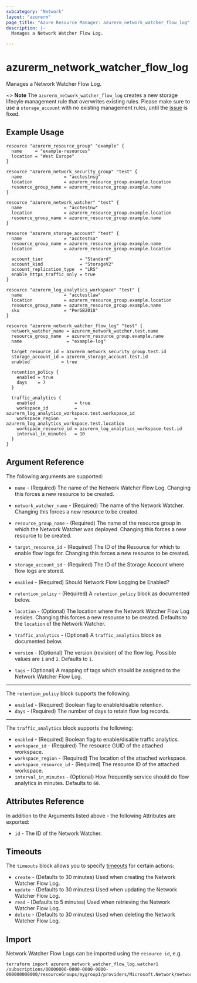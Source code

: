 ```yaml
---
subcategory: "Network"
layout: "azurerm"
page_title: "Azure Resource Manager: azurerm_network_watcher_flow_log"
description: |-
  Manages a Network Watcher Flow Log.

---
```


# azurerm_network_watcher_flow_log

Manages a Network Watcher Flow Log.

~> **Note** The `azurerm_network_watcher_flow_log` creates a new storage lifecyle management rule that overwrites existing rules. Please make sure to use a `storage_account` with no existing management rules, until the [issue](https://github.com/hashicorp/terraform-provider-azurerm/issues/6935) is fixed.

## Example Usage

```hcl
resource "azurerm_resource_group" "example" {
  name     = "example-resources"
  location = "West Europe"
}

resource "azurerm_network_security_group" "test" {
  name                = "acctestnsg"
  location            = azurerm_resource_group.example.location
  resource_group_name = azurerm_resource_group.example.name
}

resource "azurerm_network_watcher" "test" {
  name                = "acctestnw"
  location            = azurerm_resource_group.example.location
  resource_group_name = azurerm_resource_group.example.name
}

resource "azurerm_storage_account" "test" {
  name                = "acctestsa"
  resource_group_name = azurerm_resource_group.example.name
  location            = azurerm_resource_group.example.location

  account_tier              = "Standard"
  account_kind              = "StorageV2"
  account_replication_type  = "LRS"
  enable_https_traffic_only = true
}

resource "azurerm_log_analytics_workspace" "test" {
  name                = "acctestlaw"
  location            = azurerm_resource_group.example.location
  resource_group_name = azurerm_resource_group.example.name
  sku                 = "PerGB2018"
}

resource "azurerm_network_watcher_flow_log" "test" {
  network_watcher_name = azurerm_network_watcher.test.name
  resource_group_name  = azurerm_resource_group.example.name
  name                 = "example-log"

  target_resource_id = azurerm_network_security_group.test.id
  storage_account_id = azurerm_storage_account.test.id
  enabled            = true

  retention_policy {
    enabled = true
    days    = 7
  }

  traffic_analytics {
    enabled               = true
    workspace_id          = azurerm_log_analytics_workspace.test.workspace_id
    workspace_region      = azurerm_log_analytics_workspace.test.location
    workspace_resource_id = azurerm_log_analytics_workspace.test.id
    interval_in_minutes   = 10
  }
}
```

## Argument Reference

The following arguments are supported:

* `name` - (Required) The name of the Network Watcher Flow Log. Changing this forces a new resource to be created.

* `network_watcher_name` - (Required) The name of the Network Watcher. Changing this forces a new resource to be created.

* `resource_group_name` - (Required) The name of the resource group in which the Network Watcher was deployed. Changing this forces a new resource to be created.

* `target_resource_id` - (Required) The ID of the Resource for which to enable flow logs for. Changing this forces a new resource to be created.

* `storage_account_id` - (Required) The ID of the Storage Account where flow logs are stored.

* `enabled` - (Required) Should Network Flow Logging be Enabled?

* `retention_policy` - (Required) A `retention_policy` block as documented below.

* `location` - (Optional) The location where the Network Watcher Flow Log resides. Changing this forces a new resource to be created. Defaults to the `location` of the Network Watcher.

* `traffic_analytics` - (Optional) A `traffic_analytics` block as documented below.

* `version` - (Optional) The version (revision) of the flow log. Possible values are `1` and `2`. Defaults to `1`.

* `tags` - (Optional) A mapping of tags which should be assigned to the Network Watcher Flow Log.

---

The `retention_policy` block supports the following:

* `enabled` - (Required) Boolean flag to enable/disable retention.
* `days` - (Required) The number of days to retain flow log records.
 
---

The `traffic_analytics` block supports the following:

* `enabled` - (Required) Boolean flag to enable/disable traffic analytics.
* `workspace_id` - (Required) The resource GUID of the attached workspace.
* `workspace_region` - (Required) The location of the attached workspace.
* `workspace_resource_id` - (Required) The resource ID of the attached workspace.
* `interval_in_minutes` - (Optional) How frequently service should do flow analytics in minutes. Defaults to `60`.

## Attributes Reference

In addition to the Arguments listed above - the following Attributes are exported:

* `id` - The ID of the Network Watcher.

## Timeouts

The `timeouts` block allows you to specify [timeouts](https://www.terraform.io/language/resources/syntax#operation-timeouts) for certain actions:

* `create` - (Defaults to 30 minutes) Used when creating the Network Watcher Flow Log.
* `update` - (Defaults to 30 minutes) Used when updating the Network Watcher Flow Log.
* `read` - (Defaults to 5 minutes) Used when retrieving the Network Watcher Flow Log.
* `delete` - (Defaults to 30 minutes) Used when deleting the Network Watcher Flow Log.

## Import

Network Watcher Flow Logs can be imported using the `resource id`, e.g.

```shell
terraform import azurerm_network_watcher_flow_log.watcher1 /subscriptions/00000000-0000-0000-0000-000000000000/resourceGroups/mygroup1/providers/Microsoft.Network/networkWatchers/watcher1/flowLogs/log1
```

